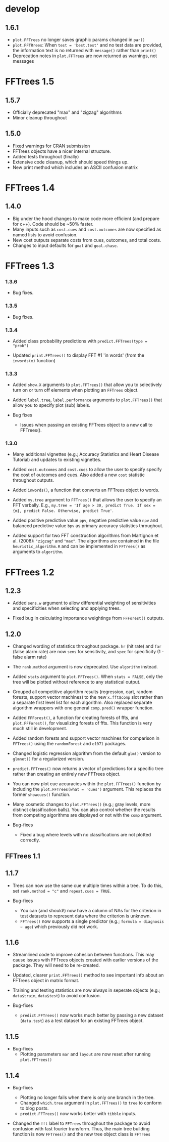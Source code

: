 # develop

## 1.6.1

* `plot.FFTrees` no longer saves graphic params changed in `par()`
* `plot.FFTRrees`: When `test = 'best.test'` and no test data are provided, the information text is no returned with `message()` rather than `print()`
* Deprecation notes in `plot.FFTrees` are now returned as warnings, not messages

# FFTrees 1.5

## 1.5.7

- Officially deprecated "max" and "zigzag" algorithms
- Minor cleanup throughout

## 1.5.0

- Fixed warnings for CRAN submission
- FFTrees objects have a nicer internal structure.
- Added tests throughout (finally)
- Extensive code cleanup, which should speed things up.
- New print method which includes an ASCII confusion matrix

# FFTrees 1.4

## 1.4.0

- Big under the hood changes to make code more efficient (and prepare for c++). Code should be ~50% faster.
- Many inputs such as `cost.cues` and `cost.outcomes` are now specified as named lists to avoid confusion.
- New cost outputs separate costs from cues, outcomes, and total costs.
- Changes to input defaults for `goal` and `goal.chase`.

# FFTrees 1.3

### 1.3.6

- Bug fixes.

### 1.3.5

- Bug fixes.

### 1.3.4

- Added class probability predictions with `predict.FFTrees(type = "prob")`

- Updated `print.FFTrees()` to display FFT #1 'in words' (from the `inwords(x)` function)

### 1.3.3

- Added `show.X` arguments to `plot.FFTrees()` that allow you to selectively turn on or turn off elements when plotting an `FFTrees` object.

- Added `label.tree`, `label.performance` arguments to `plot.FFTrees()` that allow you to specify plot (sub) labels. 

- Bug fixes
    - Issues when passing an existing FFTrees object to a new call to FFTrees().


### 1.3.0

- Many additional vignettes (e.g.; Accuracy Statistics and Heart Disease Tutorial) and updates to existing vignettes.

- Added `cost.outcomes` and `cost.cues` to allow the user to specify specify the cost of outcomes and cues. Also added a new `cost` statistic throughout outputs.

- Added `inwords()`, a function that converts an FFTrees object to words.

- Added `my.tree` argument to `FFTrees()` that allows the user to specify an FFT verbally. E.g., `my.tree = 'If age > 30, predict True. If sex = {m}, predict False. Otherwise, predict True'`.

- Added positive predictive value `ppv`, negative predictive value `npv` and balanced predictive value `bpv` as primary accuracy statistics throughout.

- Added support for two FFT construction algorithms from Martignon et al. (2008): `"zigzag"` and `"max"`. The algorithms are contained in the file `heuristic_algorithm.R` and can be implemented in `FFTrees()` as arguments to `algorithm`.

# FFTrees 1.2

## 1.2.3

- Added `sens.w` argument to allow differential weighting of sensitivities and specificities when selecting and applying trees.

- Fixed bug in calculating importance weightings from `FFForest()` outputs.

## 1.2.0

- Changed wording of statistics throughout package. `hr` (hit rate) and `far` (false alarm rate) are now `sens` for sensitivity, and `spec` for specificity (1 - false alarm rate)

- The `rank.method` argument is now deprecated. Use `algorithm` instead.

- Added `stats` argument to `plot.FFTrees()`. When `stats = FALSE`, only the tree will be plotted without reference to any statistical output.

- Grouped all competitive algorithm results (regression, cart, random forests, support vector machines) to the new `x.fft$comp` slot rather than a separate first level list for each algorithm. Also replaced separate algorithm wrappers with one general `comp.pred()` wrapper function.

- Added `FFForest()`, a function for creating forests of ffts, and `plot.FFForest()`, for visualizing forests of ffts. This function is very much still in development.

- Added random forests and support vector machines for comparison in `FFTrees()` using the `randomForest` and `e1071` packages.

- Changed logistic regression algorithm from the default `glm()` version to `glmnet()` for a regularized version.

- `predict.FFTrees()` now returns a vector of predictions for a specific tree rather than creating an entirely new FFTrees object.

- You can now plot cue accuracies within the `plot.FFTrees()` function by including the `plot.FFTrees(what = 'cues')` argument. This replaces the former `showcues()` function.

- Many cosmetic changes to `plot.FFTrees()` (e.g.; gray levels, more distinct classification balls). You can also control whether the results from competing algorithms are displayed or not with the `comp` argument.

- Bug-fixes
    - Fixed a bug where levels with no classifications are not plotted correctly.

## FFTrees 1.1

## 1.1.7

- Trees can now use the same cue multiple times within a tree. To do this, set `rank.method = "c"` and `repeat.cues = TRUE`.

- Bug-fixes
   - You can (and should!) now have a column of NAs for the criterion in test datasets to represent data where the criterion is unknown.
   - `FFTrees()` now supports a single predictor (e.g.; `formula = diagnosis ~ age`) which previously did not work.

## 1.1.6

- Streamlined code to improve cohesion between functions. This may cause issues with FFTrees objects created with earlier versions of the package. They will need to be re-created.
- Updated, clearer `print.FFTrees()` method to see important info about an FFTrees object in matrix format.
- Training and testing statistics are now always in seperate objects (e.g.; `data$train`, `data$test`) to avoid confusion.

- Bug-fixes
    - `predict.FFTrees()` now works much better by passing a new dataset (`data.test`) as a test dataset for an existing FFTrees object.

## 1.1.5

- Bug-fixes
    - Plotting parameters `mar` and `layout` are now reset after running `plot.FFTrees()`

## 1.1.4

- Bug-fixes
    - Plotting no longer fails when there is only one branch in the tree.
    - Changed `which.tree` argument in `plot.FFTrees()` to `tree` to conform to blog posts.
    - `predict.FFTrees()` now works better with `tibble` inputs.
    
- Changed the `fft` label to `FFTrees` throughout the package to avoid confusion with fast fourier transform. Thus, the main tree building function is now `FFTrees()` and the new tree object class is `FFTrees`
